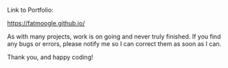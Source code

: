 Link to Portfolio:

https://fatmoogle.github.io/

As with many projects, work is on going and never truly finished. If you find any bugs or errors, please notify me so I can correct them as soon as I can.

Thank you, and happy coding!